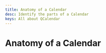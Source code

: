 ```yaml
---
title: Anatomy of a Calendar
desc: Identify the parts of a Calendar
keys: All about QCalendar
---
```


# Anatomy of a Calendar